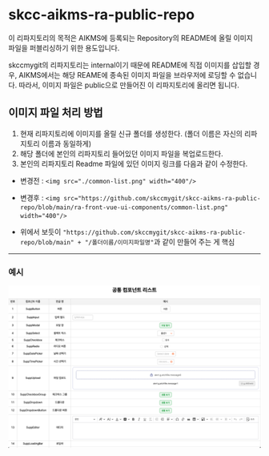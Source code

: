 # skcc-aikms-ra-public-repo

이 리파지토리의 목적은 AIKMS에 등록되는 Repository의 README에 올릴 이미지 파일을 퍼블리싱하기 위한 용도입니다.

skccmygit의 리파지토리는 internal이기 때문에 README에 직접 이미지를 삽입할 경우, AIKMS에서는 해당 REAME에 종속된 이미지 파일을 브라우저에 로딩할 수 없습니다.
따라서, 이미지 파일은 public으로 만들어진 이 리파지토리에 올리면 됩니다.

## 이미지 파일 처리 방법
1. 현재 리파지토리에 이미지를 올릴 신규 폴더를 생성한다.  (폴더 이름은 자신의 리파지토리 이름과 동일하게)
2. 해당 폴더에 본인의 리파지토리 들어있던 이미지 파일을 복업로드한다.
3. 본인의 리파지토리 Readme 파일에 있던 이미지 링크를 다음과 같이 수정한다.

- 변경전 : ```<img src="./common-list.png" width="400"/>```
  
- 변경후 : ```<img src="https://github.com/skccmygit/skcc-aikms-ra-public-repo/blob/main/ra-front-vue-ui-components/common-list.png" width="400"/>```
   
* 위에서 보듯이 ```"https://github.com/skccmygit/skcc-aikms-ra-public-repo/blob/main" + "/폴더이름/이미지파일명"```과 같이 만들어 주는 게 핵심

<hr />

<h3> 예시 </h3>

<p align="center">
  <img src="https://github.com/skccmygit/skcc-aikms-ra-public-repo/blob/main/ra-front-vue-ui-components/common-list.png" width="800"/>
</p>
